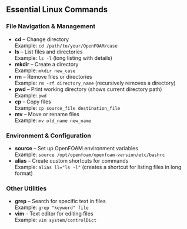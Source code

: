  <h2>Essential Linux Commands</h2>
    <h3>File Navigation & Management</h3>
    <ul>
        <li><strong>cd</strong> – Change directory
            <br>Example: <code>cd /path/to/your/OpenFOAM/case</code>
        </li>
        <li><strong>ls</strong> – List files and directories
            <br>Example: <code>ls -l</code> (long listing with details)
        </li>
        <li><strong>mkdir</strong> – Create a directory
            <br>Example: <code>mkdir new_case</code>
        </li>
        <li><strong>rm</strong> – Remove files or directories
            <br>Example: <code>rm -rf directory_name</code> (recursively removes a directory)
        </li>
        <li><strong>pwd</strong> – Print working directory (shows current directory path)
            <br>Example: <code>pwd</code>
        </li>
              <li><strong>cp</strong> – Copy files
            <br>Example: <code>cp source_file destination_file</code>
        </li>
        <li><strong>mv</strong> – Move or rename files
            <br>Example: <code>mv old_name new_name</code>
        </li>
    </ul>
    <h3>Environment & Configuration</h3>
    <ul>
        <li><strong>source</strong> – Set up OpenFOAM environment variables
            <br>Example: <code>source /opt/openfoam/openfoam-version/etc/bashrc</code>
        </li>
              <li><strong>alias</strong> – Create custom shortcuts for commands
            <br>Example: <code>alias ll="ls -l"</code> (creates a shortcut for listing files in long format)
        </li>
    </ul>
    <h3>Other Utilities</h3>
    <ul>
        <li><strong>grep</strong> – Search for specific text in files
            <br>Example: <code>grep "keyword" file</code>
        </li>
        <li><strong>vim</strong> – Text editor for editing files
            <br>Example: <code>vim system/controlDict</code>
        </li>
    </ul>
